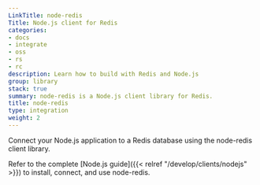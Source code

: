 ```yaml
---
LinkTitle: node-redis
Title: Node.js client for Redis
categories:
- docs
- integrate
- oss
- rs
- rc
description: Learn how to build with Redis and Node.js
group: library
stack: true
summary: node-redis is a Node.js client library for Redis.
title: node-redis
type: integration
weight: 2
---
```


Connect your Node.js application to a Redis database using the node-redis client library. 

Refer to the complete [Node.js guide]({{< relref "/develop/clients/nodejs" >}}) to install, connect, and use node-redis.
